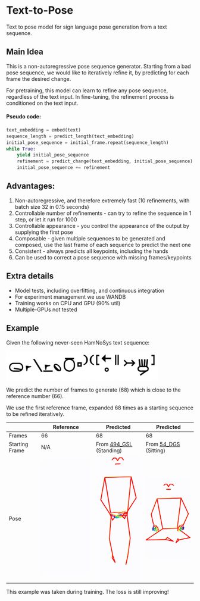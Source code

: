 # Text-to-Pose

Text to pose model for sign language pose generation from a text sequence.

## Main Idea

This is a non-autoregressive pose sequence generator. Starting from a bad pose sequence, we would like to iteratively
refine it, by predicting for each frame the desired change.

For pretraining, this model can learn to refine any pose sequence, regardless of the text input. In fine-tuning, the
refinement process is conditioned on the text input.

#### Pseudo code:

```python
text_embedding = embed(text)
sequence_length = predict_length(text_embedding)
initial_pose_sequence = initial_frame.repeat(sequence_length)
while True:
    yield initial_pose_sequence
    refinement = predict_change(text_embedding, initial_pose_sequence)
    initial_pose_sequence += refinement
```

## Advantages:

1. Non-autoregressive, and therefore extremely fast (10 refinements, with batch size 32 in 0.15 seconds)
2. Controllable number of refinements - can try to refine the sequence in 1 step, or let it run for 1000
3. Controllable appearance - you control the appearance of the output by supplying the first pose
4. Composable - given multiple sequences to be generated and composed, use the last frame of each sequence to predict
   the next one
5. Consistent - always predicts all keypoints, including the hands
6. Can be used to correct a pose sequence with missing frames/keypoints


## Extra details

- Model tests, including overfitting, and continuous integration
- For experiment management we use WANDB
- Training works on CPU and GPU (90% util)
- Multiple-GPUs not tested


## Example

Given the following never-seen HamNoSys text sequence:

![](assets/example/494_GSL_text.png)

We predict the number of frames to generate (68) which is close to the reference number (66).

We use the first reference frame, expanded 68 times as a starting sequence to be refined iteratively.

|                | Reference                                        | Predicted                                                                                              | Predicted                                                                                           |
|----------------|--------------------------------------------------|--------------------------------------------------------------------------------------------------------|-----------------------------------------------------------------------------------------------------|
| Frames         | 66                                               | 68                                                                                                     | 68                                                                                                  |
| Starting Frame | N/A                                              | From [494_GSL](https://www.sign-lang.uni-hamburg.de/dicta-sign/portal/concepts/gsl/494.mp4) (Standing) | From [54_DGS](https://www.sign-lang.uni-hamburg.de/dicta-sign/portal/concepts/dgs/54.mp4) (Sitting) |
| Pose           | ![original](assets/example/494_GSL_original.gif) | ![pred](assets/example/494_GSL_pred.gif)                                                               | ![other](assets/example/494_GSL_other.gif)                                                          |

This example was taken during training. The loss is still improving!